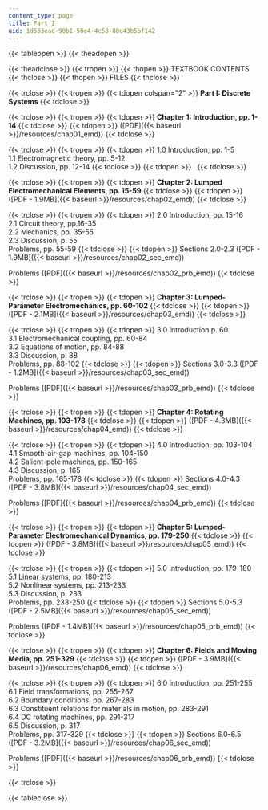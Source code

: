 ```yaml
---
content_type: page
title: Part I
uid: 1d533ead-90b1-50e4-4c58-80d43b5bf142
---
```


{{< tableopen >}}
{{< theadopen >}}

{{< theadclose >}}
{{< tropen >}}
{{< thopen >}}
TEXTBOOK CONTENTS
{{< thclose >}}
{{< thopen >}}
FILES
{{< thclose >}}

{{< trclose >}}
{{< tropen >}}
{{< tdopen colspan="2" >}}
**Part I: Discrete Systems**
{{< tdclose >}}

{{< trclose >}}
{{< tropen >}}
{{< tdopen >}}
**Chapter 1: Introduction, pp. 1-14**
{{< tdclose >}}
{{< tdopen >}}
([PDF]({{< baseurl >}}/resources/chap01_emd))
{{< tdclose >}}

{{< trclose >}}
{{< tropen >}}
{{< tdopen >}}
1.0 Introduction, pp. 1-5  
1.1 Electromagnetic theory, pp. 5-12  
1.2 Discussion, pp. 12-14
{{< tdclose >}}
{{< tdopen >}}
 
{{< tdclose >}}

{{< trclose >}}
{{< tropen >}}
{{< tdopen >}}
**Chapter 2: Lumped Electromechanical Elements, pp. 15-59**
{{< tdclose >}}
{{< tdopen >}}
([PDF - 1.9MB]({{< baseurl >}}/resources/chap02_emd))
{{< tdclose >}}

{{< trclose >}}
{{< tropen >}}
{{< tdopen >}}
2.0 Introduction, pp. 15-16  
2.1 Circuit theory, pp.16-35  
2.2 Mechanics, pp. 35-55  
2.3 Discussion, p. 55  
Problems, pp. 55-59
{{< tdclose >}}
{{< tdopen >}}
Sections 2.0-2.3 ([PDF - 1.9MB]({{< baseurl >}}/resources/chap02_sec_emd))  
  
Problems ([PDF]({{< baseurl >}}/resources/chap02_prb_emd))
{{< tdclose >}}

{{< trclose >}}
{{< tropen >}}
{{< tdopen >}}
**Chapter 3: Lumped-Parameter Electromechanics, pp. 60-102**
{{< tdclose >}}
{{< tdopen >}}
([PDF - 2.1MB]({{< baseurl >}}/resources/chap03_emd))
{{< tdclose >}}

{{< trclose >}}
{{< tropen >}}
{{< tdopen >}}
3.0 Introduction p. 60  
3.1 Electromechanical coupling, pp. 60-84  
3.2 Equations of motion, pp. 84-88  
3.3 Discussion, p. 88  
Problems, pp. 88-102
{{< tdclose >}}
{{< tdopen >}}
Sections 3.0-3.3 ([PDF - 1.2MB]({{< baseurl >}}/resources/chap03_sec_emd))  
  
Problems ([PDF]({{< baseurl >}}/resources/chap03_prb_emd))
{{< tdclose >}}

{{< trclose >}}
{{< tropen >}}
{{< tdopen >}}
**Chapter 4: Rotating Machines, pp. 103-178**
{{< tdclose >}}
{{< tdopen >}}
([PDF - 4.3MB]({{< baseurl >}}/resources/chap04_emd))
{{< tdclose >}}

{{< trclose >}}
{{< tropen >}}
{{< tdopen >}}
4.0 Introduction, pp. 103-104  
4.1 Smooth-air-gap machines, pp. 104-150  
4.2 Salient-pole machines, pp. 150-165  
4.3 Discussion, p. 165  
Problems, pp. 165-178
{{< tdclose >}}
{{< tdopen >}}
Sections 4.0-4.3 ([PDF - 3.8MB]({{< baseurl >}}/resources/chap04_sec_emd))  
  
Problems ([PDF]({{< baseurl >}}/resources/chap04_prb_emd))
{{< tdclose >}}

{{< trclose >}}
{{< tropen >}}
{{< tdopen >}}
**Chapter 5: Lumped-Parameter Electromechanical Dynamics, pp. 179-250**
{{< tdclose >}}
{{< tdopen >}}
([PDF - 3.8MB]({{< baseurl >}}/resources/chap05_emd))
{{< tdclose >}}

{{< trclose >}}
{{< tropen >}}
{{< tdopen >}}
5.0 Introduction, pp. 179-180  
5.1 Linear systems, pp. 180-213  
5.2 Nonlinear systems, pp. 213-233  
5.3 Discussion, p. 233  
Problems, pp. 233-250
{{< tdclose >}}
{{< tdopen >}}
Sections 5.0-5.3 ([PDF - 2.5MB]({{< baseurl >}}/resources/chap05_sec_emd))  
  
Problems ([PDF - 1.4MB]({{< baseurl >}}/resources/chap05_prb_emd))
{{< tdclose >}}

{{< trclose >}}
{{< tropen >}}
{{< tdopen >}}
**Chapter 6: Fields and Moving Media, pp. 251-329**
{{< tdclose >}}
{{< tdopen >}}
([PDF - 3.9MB]({{< baseurl >}}/resources/chap06_emd))
{{< tdclose >}}

{{< trclose >}}
{{< tropen >}}
{{< tdopen >}}
6.0 Introduction, pp. 251-255  
6.1 Field transformations, pp. 255-267  
6.2 Boundary conditions, pp. 267-283  
6.3 Constituent relations for materials in motion, pp. 283-291  
6.4 DC rotating machines, pp. 291-317  
6.5 Discussion, p. 317  
Problems, pp. 317-329
{{< tdclose >}}
{{< tdopen >}}
Sections 6.0-6.5 ([PDF - 3.2MB]({{< baseurl >}}/resources/chap06_sec_emd))  
  
Problems ([PDF]({{< baseurl >}}/resources/chap06_prb_emd))
{{< tdclose >}}

{{< trclose >}}

{{< tableclose >}}